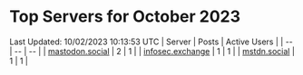 # Top Servers for October 2023
Last Updated: 10/02/2023 10:13:53 UTC
| Server | Posts | Active Users |
| -- | -- | -- |
| [mastodon.social](https://mastodon.social/tags/PowerShell) | 2 | 1 |
| [infosec.exchange](https://infosec.exchange/tags/PowerShell) | 1 | 1 |
| [mstdn.social](https://mstdn.social/tags/PowerShell) | 1 | 1 |
